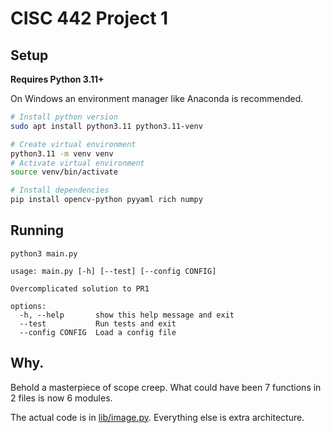 # CISC 442 Project 1

## Setup

**Requires Python 3.11+**

On Windows an environment manager like Anaconda is recommended.

```bash
# Install python version
sudo apt install python3.11 python3.11-venv
```

```bash
# Create virtual environment
python3.11 -m venv venv
# Activate virtual environment
source venv/bin/activate
```

```bash
# Install dependencies
pip install opencv-python pyyaml rich numpy
```

## Running

```
python3 main.py

usage: main.py [-h] [--test] [--config CONFIG]

Overcomplicated solution to PR1

options:
  -h, --help       show this help message and exit
  --test           Run tests and exit
  --config CONFIG  Load a config file
```

## Why.

Behold a masterpiece of scope creep. What could have been 7 functions in 2 files is now 6 modules.

The actual code is in [lib/image.py](lib/image.py). Everything else is extra architecture.
